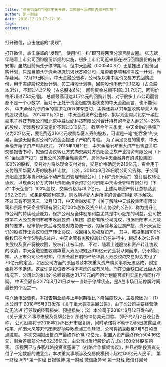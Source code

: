 ```yaml
---
title: “资金饥渴症”困扰中天金融，巨额股份回购能否顺利实施？
author: 第一财经
date: 2018-12-20 17:27:16
tags: 
categories: 
---
```

打开微信，点击底部的“发现”，
<!-- more -->
打开微信，点击底部的“发现”，
使用“扫一扫”即可将网页分享至朋友圈。
张志斌
伴随着上市公司回购股份新规的实施，很多上市公司近来都在进行回购股份的有关安排。虽然目前尚处于停牌期间，但中天金融（000540.SZ）还是推出了股份回购计划，只是目前处于资金极度饥渴状态的公司，是否能够顺利推进这一计划，尚存疑问。
12月19日晚间，中天金融公告称，公司拟以集中竞价交易方式回购股份，用于实施股权激励计划、员工持股计划等。回购股份不低于2.1亿股（占总股本3%），不超过4.2亿股（占总股本6%），回购资金总额不超过31.7亿元，回购价格不超过7.54元/股。
总额最高可达31.7亿元的回购计划，对于很多上市公司而言都不是一个小数字，而对于正处于资金极度饥渴状态的中天金融而言，也不能例外。
中天金融对于资金的需求之所以非常迫切，主要还要从其希望收购华夏人寿的股权说起。
2017年11月20日，中天金融发布公告称，拟以现金购买北京千禧世豪电子科技有限公司和北京中胜世纪科技有限公司合计持有的华夏人寿21%~25%的股权，所涉股权交易定价不超过310亿元。
截至今年三季度，中天金融的净资产仅为227亿元，要花费近310亿元收购华夏人寿的股权，可谓是一笔“蛇吞象”的交易，而这无疑也对公司的资金面提出了严峻的考验。
为了满足交易的需求，中天金融开始了资产甩卖模式。
2018年3月10日，中天金融发布重大资产出售暨关联交易报告书称，拟通过协议转让方式向交易对方贵阳金世旗产业投资有限公司（下称“金世旗产投”）出售公司的非金融类资产，具体为中天金融持有的城投集团100%的股权，交易对方将以现金支付对价，交易价格确定为246亿元，资金用于支付购买华夏人寿的股权转让款。
此外，2018年9月28日晚公司公告称，子公司贵阳金控拟与贵州天宸不动产投资管理有限公司（下称“贵州天宸”）签订股权转让协议，以现金对价方式转让贵阳金控全资子公司贵阳中天企业管理有限公司（下称“中天企管”）100%股权，交易价格为46.2亿元。
上述两项资产转让总额达到292.2亿元，如果能够顺利实施，则收购华夏人寿所需的资金将得到基本解决。
不过天有不测风云，12月13日，中天金融发布了《关于解除中天城投集团有限公司和贵阳中天企业管理有限公司100%股权及资产转让协议的公告》，称为提升上市公司的持续经营能力，保护公司及全体股东利益尤其是中小股东的利益，公司按照第二大股东贵阳市城市发展投资（集团）股份有限公司提议，根据贵阳市人民政府的要求，经审慎研究后与交易对方协商一致，拟解除与金世旗产投、贵州天宸签订的股权转让协议和资产转让协议，收回相关股权及资产。
其中，城投集团100%股权已在今年5月完成过户，中天企管有关股权转让仍在进行中，根据本次公告相关股权及资产将被收回，股权转让被叫停。
不过，随着上述股权和资产转让协议的取消，中天金融想要收购华夏人寿股权的近310亿元资金将从何而来，仍不得而知。从上市公司公告可知，中天金融目前已经给华夏人寿股权的交易对方支付了70亿元的定金，如因公司方面的原因导致本次重大资产购买事项无法达成，则定金将不予退还。这或许是投资者不得不考虑的或有风险。而在资金缺口如此巨大的情况下，公司此时推出的总额最高达31.7亿元的回购计划能否顺利实施也将同样存疑。
中天金融自2017年8月21日以来一直处于停牌状态，是A股市场目前停牌时间最长的个股之一。
 
 
中兴通讯公告称，本报告期业绩与上年同期相比下降幅度较大，主要原因为：（1）本公司于 2018年5月9日发布《关于重大事项进展公告》，由于本公司主要经营活动无法进 行导致的经营损失、预提损失；（2）本公司于2018年6月12日发布的《关于重大 2 事项进展及复牌公告》所述的10亿美元罚款。
獐子岛2月2日晚公告称， 公司股票将于2018年2月5日开市起复牌，同时承诺将不晚于2月5日披露盘点结果，如因大风等天气因素影响导致盘点工作延迟，公司将披露截至2月5日的盘点进度。
本次交易拟出售资产最终作价18.72亿元，拟置入资产最终作价504.16亿元，剩余差额部分为502.35亿元，由公司以发行股份的方式向360全体股东购买。
乐视网已与多家战略投资者签署了《战略合作框架协议》，并且战略投资者支付了一定数额的诚意金，本次重大事项涉及交易规模预计超过100亿元人民币。
第一财经
APP
第一财经
日报微博
第一财经
微信服务号
第一财经
微信订阅号

